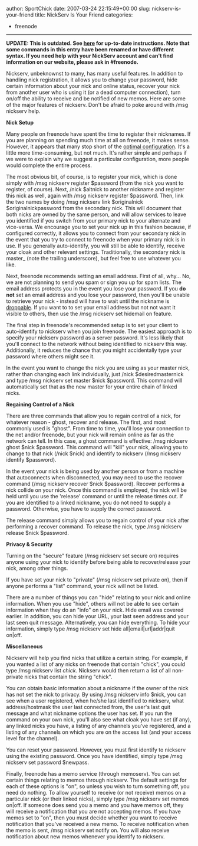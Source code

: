 author: SportChick
date: 2007-03-24 22:15:49+00:00
slug: nickserv-is-your-friend
title: NickServ Is Your Friend
categories:
- freenode
---
**UPDATE: This is outdated. See [here](http://freenode.net/faq.shtml#nicksetup) for up-to-date instructions. Note that some commands in this entry have been renamed or have different syntax. If you need help with your NickServ account and can't find information on our website, please ask in #freenode.**

Nickserv, unbeknownst to many, has many useful features. In addition to handling nick registration, it allows you to change your password, hide certain information about your nick and online status, recover your nick from another user who is using it (or a dead computer connection), turn on/off the ability to receive and be notified of new memos.  Here are some of the major features of nickserv.  Don't be afraid to poke around with /msg nickserv help.

**Nick Setup**

Many people on freenode have spent the time to register their nicknames. If you are planning on spending much time at all on freenode, it makes sense. However, it appears that many stop short of the [optimal configuration](http://freenode.net/faq.shtml#nicksetup). It's a little more time-consuming, but not much. It's rather simple and perhaps if we were to explain why we suggest a particular configuration, more people would complete the entire process.

The most obvious bit, of course, is to register your nick, which is done simply with /msg nickserv register $password (from the nick you want to register, of course). Next, /nick $altnick to another nickname and register this nick as well, again with /msg nickserv register $password. Then, link the two names by doing /msg nickserv link $originalnick $originalnickpassword from the secondary nick. This will document that both nicks are owned by the same person, and will allow services to leave you identified if you switch from your primary nick to your alternate and vice-versa. We encourage you to set your nick up in this fashion because, if configured correctly, it allows you to connect from your secondary nick in the event that you try to connect to freenode when your primary nick is in use. If you generally auto-identify, you will still be able to identify, receive your cloak and other relevant settings.  Traditionally, the secondary nick is master_ (note the trailing underscore), but feel free to use whatever you like.

Next, freenode recommends setting an email address. First of all, why... No, we are not planning to send you spam or sign you up for spam lists. The email address protects you in the event you lose your password. If you **do not** set an email address and you lose your password, then you'll be unable to retrieve your nick - instead will have to wait until the nickname is [droppable](http://freenode.net/faq.shtml#userexpirations). If you want to to set your email address but not not want it visible to others, then use the /msg nickserv set hidemail on feature.

The final step in freenode's recommended setup is to set your client to auto-identify to nickserv when you join freenode. The easiest approach is to specify your nickserv password as a server password. It's less likely that you'll connect to the network without being identified to nickserv this way. Additionally, it reduces the chance that you might accidentally type your password where others might see it.

In the event you want to change the nick you are using as your master nick, rather than changing each link individually, just /nick $desiredmasternick and type /msg nickserv set master $nick $password.  This command will automatically set that as the new master for your entire chain of linked nicks.

**Regaining Control of a Nick**

There are three commands that allow you to regain control of a nick, for whatever reason - ghost, recover and release.  The first, and most commonly used is "ghost".  From time to time, you'll lose your connection to the net and/or freenode, but your nick will remain online as far as the network can tell.  In this case, a ghost command is effective: /msg nickserv ghost $nick $password.  This command will "kill" your nick, allowing you to change to that nick (/nick $nick) and identify to nickserv (/msg nickserv identify $password).

In the event your nick is being used by another person or from a machine that autoconnects when disconnected, you may need to use the recover command (/msg nickserv recover $nick $password).  Recover performs a nick collide on your nick.  Once this command is employed, the nick will be held until you use the 'release' command or until the release times out.  If you are identified to a linked nickname, you do not need to supply a password. Otherwise, you have to supply the correct password.

The release command simply allows you to regain control of your nick after performing a recover command.  To release the nick, type /msg nickserv release $nick $password.

**Privacy & Security**

Turning on the "secure" feature (/msg nickserv set secure on) requires anyone using your nick to identify before being able to recover/release your nick, among other things.

If you have set your nick to "private" (/msg nickserv set private on), then if anyone performs a "list" command, your nick will not be listed.

There are a number of things you can "hide" relating to your nick and online information.  When you use "hide", others will not be able to see certain information when they do an "info" on your nick.  Hide email was covered earlier.  In addition, you can hide your URL, your last seen address and your last seen quit message.  Alternatively, you can hide everything.  To hide your information, simply type /msg nickserv set hide all|email|url|addr|quit on|off.

**Miscellaneous**

Nickserv will help you find nicks that utilize a certain string.  For example, if you wanted a list of any nicks on freenode that contain "chick", you could type /msg nickserv list *chick*.  Nickserv would then return a list of all non-private nicks that contain the string "chick".

You can obtain basic information about a nickname if the owner of the nick has not set the nick to privacy.  By using /msg nickserv info $nick, you can see when a user registered, when he/she last identified to nickserv, what address/hostmask the user last connected from, the user's last quit message and what nickname options the user has set.  If you run the command on your own nick, you'll also see what cloak you have set (if any), any linked nicks you have, a listing of any channels you've registered, and a listing of any channels on which you are on the access list (and your access level for the channel).

You can reset your password.  However, you must first identify to nickserv using the existing password. Once you have identified, simply type /msg nickserv set password $newpass.

Finally, freenode has a memo service (through memoserv).  You can set certain things relating to memos through nickserv.  The default settings for each of these options is "on", so unless you wish to turn something off, you need do nothing. To allow yourself to receive (or not receive) memos on a particular nick (or their linked nicks), simply type /msg nickserv set memos on|off.  If someone does send you a memo and you have memos off, they will receive a notification that you are not accepting memos.  If you have memos set to "on", then you must decide whether you want to receive notification that you've received a new memo.  To receive notification when the memo is sent, /msg nickserv set notify on. You will also receive notification about new memos whenever you identify to nickserv.
